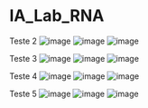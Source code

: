 # IA_Lab_RNA
Teste 2 
![image](https://github.com/user-attachments/assets/bc187eff-4c80-4898-aaad-07f4651a2ef8)
![image](https://github.com/user-attachments/assets/5233d3d5-3b73-4dc6-bdbb-eac18cfd05b8)
![image](https://github.com/user-attachments/assets/bc53a315-e92c-4a3e-b24d-b20094e46780)

Teste 3 
![image](https://github.com/user-attachments/assets/08b82e94-443b-477f-bee6-a66eae0f9739)
![image](https://github.com/user-attachments/assets/7db29c08-5208-4766-9b76-3c792aaf490f)
![image](https://github.com/user-attachments/assets/dd663c5d-bf9a-4e2d-bbb0-add6743de79d)

Teste 4
![image](https://github.com/user-attachments/assets/2563f49b-121c-4ef7-b497-463cdef329f0)
![image](https://github.com/user-attachments/assets/d5e3e883-ce1d-4a16-acfd-f14c7d83267b)
![image](https://github.com/user-attachments/assets/fe3145a0-9463-49c9-91f6-d5ba295e6866)

Teste 5
![image](https://github.com/user-attachments/assets/fbc0a86a-98de-47f1-bb81-fc7acac40a27)
![image](https://github.com/user-attachments/assets/cbe15d4a-af2d-4462-aa89-049650075819)
![image](https://github.com/user-attachments/assets/db120e16-6b04-4465-8971-4db209fbc4cd)


